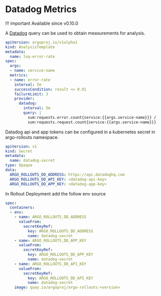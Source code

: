 # Datadog Metrics

!!! important
    Available since v0.10.0

A [Datadog](https://www.datadoghq.com/) query can be used to obtain measurements for analysis.

```yaml
apiVersion: argoproj.io/v1alpha1
kind: AnalysisTemplate
metadata:
  name: loq-error-rate
spec:
  args:
  - name: service-name
  metrics:
  - name: error-rate
    interval: 5m
    successCondition: result <= 0.01
    failureLimit: 3
    provider:
      datadog:
        interval: 5m
        query: |
          sum:requests.error.count{service:{{args.service-name}}} /
          sum:requests.request.count{service:{{args.service-name}}}
```

Datadog api and app tokens can be configured in a kubernetes secret in argo-rollouts namespace.

```yaml
apiVersion: v1
kind: Secret
metadata:
  name: datadog-secret
type: Opaque
data:
  ARGO_ROLLOUTS_DD_ADDRESS: https://api.datadoghq.com
  ARGO_ROLLOUTS_DD_API_KEY: <datadog-api-key>
  ARGO_ROLLOUTS_DD_APP_KEY: <datadog-app-key>
```

In Rollout Deployment add the follow env source

```yaml
spec:
  containers:
  - env:
    - name: ARGO_ROLLOUTS_DD_ADDRESS
      valueFrom:
        secretKeyRef:
          key: ARGO_ROLLOUTS_DD_ADDRESS
          name: datadog-secret
    - name: ARGO_ROLLOUTS_DD_APP_KEY
      valueFrom:
        secretKeyRef:
          key: ARGO_ROLLOUTS_DD_APP_KEY
          name: datadog-secret
    - name: ARGO_ROLLOUTS_DD_API_KEY
      valueFrom:
        secretKeyRef:
          key: ARGO_ROLLOUTS_DD_API_KEY
          name: datadog-secret
    image: quay.io/argoproj/argo-rollouts:<version>
      ```
